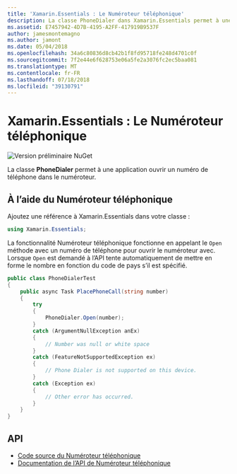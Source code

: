 ```yaml
---
title: 'Xamarin.Essentials : Le Numéroteur téléphonique'
description: La classe PhoneDialer dans Xamarin.Essentials permet à une application ouvrir un numéro de téléphone dans le Numéroteur
ms.assetid: E7457942-4D7B-4195-A2FF-417919B9537F
author: jamesmontemagno
ms.author: jamont
ms.date: 05/04/2018
ms.openlocfilehash: 34a6c80836d8cb42b1f8fd95718fe248d4701c0f
ms.sourcegitcommit: 7f2e44e6f628753e06a5fe2a3076fc2ec5baa081
ms.translationtype: MT
ms.contentlocale: fr-FR
ms.lasthandoff: 07/18/2018
ms.locfileid: "39130791"
---
```

# <a name="xamarinessentials-phone-dialer"></a>Xamarin.Essentials : Le Numéroteur téléphonique

![Version préliminaire NuGet](~/media/shared/pre-release.png)

La classe **PhoneDialer** permet à une application ouvrir un numéro de téléphone dans le numéroteur.

## <a name="using-phone-dialer"></a>À l’aide du Numéroteur téléphonique

Ajoutez une référence à Xamarin.Essentials dans votre classe :

```csharp
using Xamarin.Essentials;
```

La fonctionnalité Numéroteur téléphonique fonctionne en appelant le `Open` méthode avec un numéro de téléphone pour ouvrir le numéroteur avec. Lorsque `Open` est demandé à l’API tente automatiquement de mettre en forme le nombre en fonction du code de pays s’il est spécifié.

```csharp
public class PhoneDialerTest
{
    public async Task PlacePhoneCall(string number)
    {
        try
        {
            PhoneDialer.Open(number);
        }
        catch (ArgumentNullException anEx)
        {
            // Number was null or white space
        }
        catch (FeatureNotSupportedException ex)
        {
            // Phone Dialer is not supported on this device.
        }
        catch (Exception ex)
        {
            // Other error has occurred.
        }
    }
}
```

## <a name="api"></a>API

- [Code source du Numéroteur téléphonique](https://github.com/xamarin/Essentials/tree/master/Xamarin.Essentials/PhoneDialer)
- [Documentation de l’API de Numéroteur téléphonique](xref:Xamarin.Essentials.PhoneDialer)
